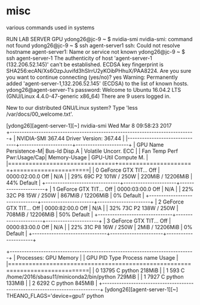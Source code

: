 # misc
various commands used in systems

RUN LAB SERVER GPU
ydong26@jc-9 ~ $ nvidia-smi
nvidia-smi: command not found
ydong26@jc-9 ~ $ ssh agent-server1
ssh: Could not resolve hostname agent-server1: Name or service not known
ydong26@jc-9 ~ $ ssh agent-server-1
The authenticity of host 'agent-server-1 (132.206.52.145)' can't be established.
ECDSA key fingerprint is SHA256:ecAN/Xs6OzpJuvifd3hSlrrU2yKOibPHhuX/PAA8224.
Are you sure you want to continue connecting (yes/no)? yes
Warning: Permanently added 'agent-server-1,132.206.52.145' (ECDSA) to the list of known hosts.
ydong26@agent-server-1's password: 
Welcome to Ubuntu 16.04.2 LTS (GNU/Linux 4.4.0-47-generic x86_64)
There are 9 users logged in.

New to our distributed GNU/Linux system? Type 'less /var/docs/00_welcome.txt'.

[ydong26][agent-server-1][~] nvidia-smi
Wed Mar  8 09:58:23 2017       
+-----------------------------------------------------------------------------+
| NVIDIA-SMI 367.44                 Driver Version: 367.44                    |
|-------------------------------+----------------------+----------------------+
| GPU  Name        Persistence-M| Bus-Id        Disp.A | Volatile Uncorr. ECC |
| Fan  Temp  Perf  Pwr:Usage/Cap|         Memory-Usage | GPU-Util  Compute M. |
|===============================+======================+======================|
|   0  GeForce GTX TIT...  Off  | 0000:02:00.0     Off |                  N/A |
| 29%   69C    P2   101W / 250W |    220MiB / 12206MiB |     44%      Default |
+-------------------------------+----------------------+----------------------+
|   1  GeForce GTX TIT...  Off  | 0000:03:00.0     Off |                  N/A |
| 22%   32C    P8    15W / 250W |    867MiB / 12206MiB |      0%      Default |
+-------------------------------+----------------------+----------------------+
|   2  GeForce GTX TIT...  Off  | 0000:82:00.0     Off |                  N/A |
| 32%   73C    P2   138W / 250W |    708MiB / 12206MiB |     50%      Default |
+-------------------------------+----------------------+----------------------+
|   3  GeForce GTX TIT...  Off  | 0000:83:00.0     Off |                  N/A |
| 22%   31C    P8    16W / 250W |      2MiB / 12206MiB |      0%      Default |
+-------------------------------+----------------------+----------------------+
                                                                               
+-----------------------------------------------------------------------------+
| Processes:                                                       GPU Memory |
|  GPU       PID  Type  Process name                               Usage      |
|=============================================================================|
|    0     13795    C   python                                         218MiB |
|    1       593    C   /home/2016/sbasu11/miniconda2/bin/python       729MiB |
|    1      7927    C   python                                         133MiB |
|    2      6292    C   python                                         845MiB |
+-----------------------------------------------------------------------------+
[ydong26][agent-server-1][~] THEANO_FLAGS='device=gpu1' python 
